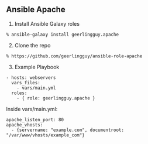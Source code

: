 ## Ansible Apache

1. Install Ansible Galaxy roles

```
% ansible-galaxy install geerlingguy.apache
```

2. Clone the repo

```
% https://github.com/geerlingguy/ansible-role-apache
```

3. Example Playbook

```
- hosts: webservers
  vars_files:
    - vars/main.yml
  roles:
    - { role: geerlingguy.apache }
```

Inside vars/main.yml:

```
apache_listen_port: 80
apache_vhosts:
  - {servername: "example.com", documentroot: "/var/www/vhosts/example_com"}
```
